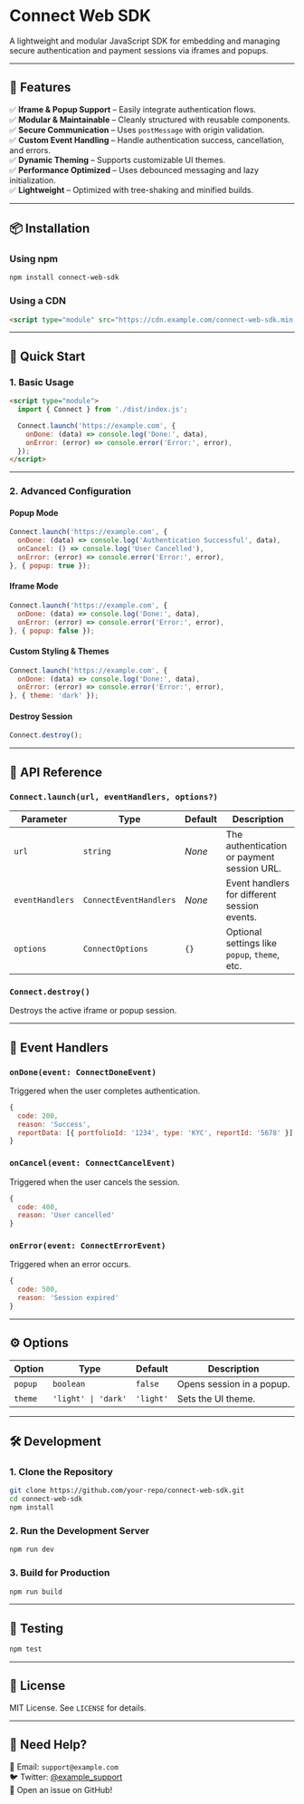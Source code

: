 # **Connect Web SDK**

A lightweight and modular JavaScript SDK for embedding and managing secure authentication and payment sessions via iframes and popups.

---

## **📌 Features**
✅ **Iframe & Popup Support** – Easily integrate authentication flows.  
✅ **Modular & Maintainable** – Cleanly structured with reusable components.  
✅ **Secure Communication** – Uses `postMessage` with origin validation.  
✅ **Custom Event Handling** – Handle authentication success, cancellation, and errors.  
✅ **Dynamic Theming** – Supports customizable UI themes.  
✅ **Performance Optimized** – Uses debounced messaging and lazy initialization.  
✅ **Lightweight** – Optimized with tree-shaking and minified builds.  

---

## **📦 Installation**
### **Using npm**
```sh
npm install connect-web-sdk
```

### **Using a CDN**
```html
<script type="module" src="https://cdn.example.com/connect-web-sdk.min.js"></script>
```

---

## **🚀 Quick Start**
### **1. Basic Usage**
```html
<script type="module">
  import { Connect } from './dist/index.js';

  Connect.launch('https://example.com', {
    onDone: (data) => console.log('Done:', data),
    onError: (error) => console.error('Error:', error),
  });
</script>
```

---

### **2. Advanced Configuration**
#### **Popup Mode**
```js
Connect.launch('https://example.com', {
  onDone: (data) => console.log('Authentication Successful', data),
  onCancel: () => console.log('User Cancelled'),
  onError: (error) => console.error('Error:', error),
}, { popup: true });
```

#### **Iframe Mode**
```js
Connect.launch('https://example.com', {
  onDone: (data) => console.log('Done:', data),
  onError: (error) => console.error('Error:', error),
}, { popup: false });
```

#### **Custom Styling & Themes**
```js
Connect.launch('https://example.com', {
  onDone: (data) => console.log('Done:', data),
  onError: (error) => console.error('Error:', error),
}, { theme: 'dark' });
```

#### **Destroy Session**
```js
Connect.destroy();
```

---

## **📖 API Reference**
### **`Connect.launch(url, eventHandlers, options?)`**
| Parameter      | Type                  | Default  | Description  |
|---------------|-----------------------|----------|--------------|
| `url`         | `string`               | *None*   | The authentication or payment session URL. |
| `eventHandlers` | `ConnectEventHandlers` | *None*   | Event handlers for different session events. |
| `options`     | `ConnectOptions`       | `{}`      | Optional settings like `popup`, `theme`, etc. |

### **`Connect.destroy()`**
Destroys the active iframe or popup session.

---

## **🎯 Event Handlers**
### **`onDone(event: ConnectDoneEvent)`**
Triggered when the user completes authentication.
```js
{
  code: 200,
  reason: 'Success',
  reportData: [{ portfolioId: '1234', type: 'KYC', reportId: '5678' }]
}
```

### **`onCancel(event: ConnectCancelEvent)`**
Triggered when the user cancels the session.
```js
{
  code: 400,
  reason: 'User cancelled'
}
```

### **`onError(event: ConnectErrorEvent)`**
Triggered when an error occurs.
```js
{
  code: 500,
  reason: 'Session expired'
}
```

---

## **⚙️ Options**
| Option       | Type      | Default | Description |
|-------------|----------|---------|-------------|
| `popup`     | `boolean` | `false` | Opens session in a popup. |
| `theme`     | `'light' \| 'dark'` | `'light'` | Sets the UI theme. |

---

## **🛠 Development**
### **1. Clone the Repository**
```sh
git clone https://github.com/your-repo/connect-web-sdk.git
cd connect-web-sdk
npm install
```

### **2. Run the Development Server**
```sh
npm run dev
```

### **3. Build for Production**
```sh
npm run build
```

---

## **🧪 Testing**
```sh
npm test
```

---

## **📜 License**
MIT License. See `LICENSE` for details.

---

## **📩 Need Help?**
📧 Email: `support@example.com`  
🐦 Twitter: [@example_support](https://twitter.com/example_support)  
🚀 Open an issue on GitHub!


